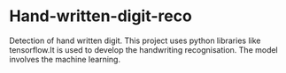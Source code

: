 # Hand-written-digit-reco
Detection of hand written digit.
This project uses python libraries like tensorflow.It is used to develop the handwriting recognisation.
The model involves the machine learning.
